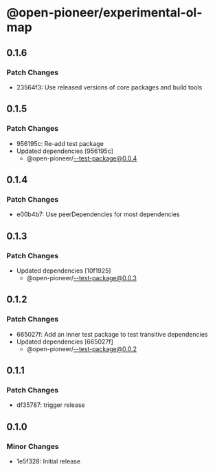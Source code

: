 # @open-pioneer/experimental-ol-map

## 0.1.6

### Patch Changes

-   23564f3: Use released versions of core packages and build tools

## 0.1.5

### Patch Changes

-   956195c: Re-add test package
-   Updated dependencies [956195c]
    -   @open-pioneer/--test-package@0.0.4

## 0.1.4

### Patch Changes

-   e00b4b7: Use peerDependencies for most dependencies

## 0.1.3

### Patch Changes

-   Updated dependencies [10f1925]
    -   @open-pioneer/--test-package@0.0.3

## 0.1.2

### Patch Changes

-   665027f: Add an inner test package to test transitive dependencies
-   Updated dependencies [665027f]
    -   @open-pioneer/--test-package@0.0.2

## 0.1.1

### Patch Changes

-   df35787: trigger release

## 0.1.0

### Minor Changes

-   1e5f328: Initial release
